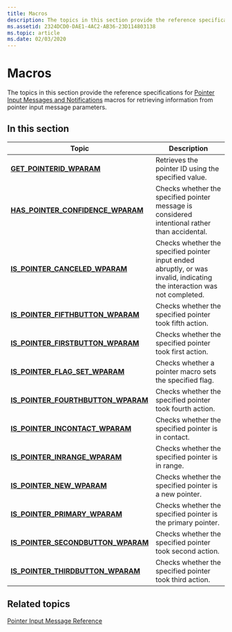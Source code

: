 ```yaml
---
title: Macros
description: The topics in this section provide the reference specifications for Pointer Input Messages and Notifications macros for retrieving information from pointer input message parameters.
ms.assetid: 2324DCD0-DAE1-4AC2-AB36-23D114803138
ms.topic: article
ms.date: 02/03/2020
---
```


# Macros

The topics in this section provide the reference specifications for [Pointer Input Messages and Notifications](messages-and-notifications-portal.md) macros for retrieving information from pointer input message parameters.

## In this section



| Topic                                                                                  | Description                                                                                                                         |
|----------------------------------------------------------------------------------------|-------------------------------------------------------------------------------------------------------------------------------------|
| [**GET_POINTERID_WPARAM**](/windows/win32/api/winuser/nf-winuser-get_pointerid_wparam)<br/>                      | Retrieves the pointer ID using the specified value. <br/>                                                                     |
| [**HAS_POINTER_CONFIDENCE_WPARAM**](/windows/win32/api/winuser/nf-winuser-has_pointer_confidence_wparam)<br/>   | Checks whether the specified pointer message is considered intentional rather than accidental.<br/>                           |
| [**IS_POINTER_CANCELED_WPARAM**](/windows/win32/api/winuser/nf-winuser-is_pointer_canceled_wparam)<br/>         | Checks whether the specified pointer input ended abruptly, or was invalid, indicating the interaction was not completed.<br/> |
| [**IS_POINTER_FIFTHBUTTON_WPARAM**](/windows/win32/api/winuser/nf-winuser-is_pointer_fifthbutton_wparam)<br/>   | Checks whether the specified pointer took fifth action. <br/>                                                                 |
| [**IS_POINTER_FIRSTBUTTON_WPARAM**](/windows/win32/api/winuser/nf-winuser-is_pointer_firstbutton_wparam)<br/>   | Checks whether the specified pointer took first action.<br/>                                                                  |
| [**IS_POINTER_FLAG_SET_WPARAM**](/windows/win32/api/winuser/nf-winuser-is_pointer_flag_set_wparam)<br/>        | Checks whether a pointer macro sets the specified flag. <br/>                                                                 |
| [**IS_POINTER_FOURTHBUTTON_WPARAM**](/windows/win32/api/winuser/nf-winuser-is_pointer_fourthbutton_wparam)<br/> | Checks whether the specified pointer took fourth action. <br/>                                                                |
| [**IS_POINTER_INCONTACT_WPARAM**](/windows/win32/api/winuser/nf-winuser-is_pointer_incontact_wparam)<br/>       | Checks whether the specified pointer is in contact. <br/>                                                                     |
| [**IS_POINTER_INRANGE_WPARAM**](/windows/win32/api/winuser/nf-winuser-is_pointer_inrange_wparam)<br/>           | Checks whether the specified pointer is in range. <br/>                                                                       |
| [**IS_POINTER_NEW_WPARAM**](/windows/win32/api/winuser/nf-winuser-is_pointer_new_wparam)<br/>                   | Checks whether the specified pointer is a new pointer. <br/>                                                                  |
| [**IS_POINTER_PRIMARY_WPARAM**](/previous-versions/windows/desktop/api)<br/>           | Checks whether the specified pointer is the primary pointer. <br/>                                                            |
| [**IS_POINTER_SECONDBUTTON_WPARAM**](/windows/win32/api/winuser/nf-winuser-is_pointer_secondbutton_wparam)<br/> | Checks whether the specified pointer took second action. <br/>                                                                |
| [**IS_POINTER_THIRDBUTTON_WPARAM**](/windows/win32/api/winuser/nf-winuser-is_pointer_thirdbutton_wparam)<br/>   | Checks whether the specified pointer took third action. <br/>                                                                 |



 

## Related topics

<dl> <dt>

[Pointer Input Message Reference](wmpointer-reference.md)
</dt> </dl>

 

 





